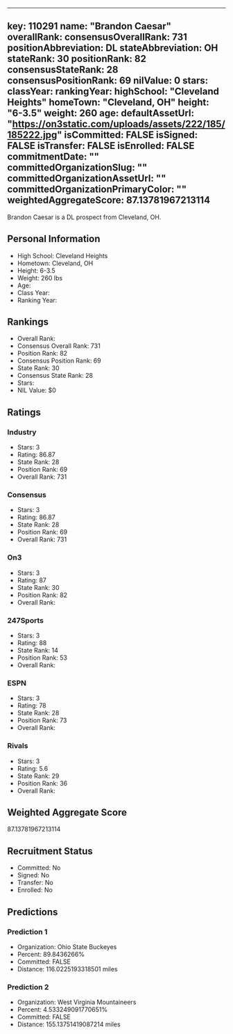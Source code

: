 ---
  key: 110291
  name: "Brandon Caesar"
  overallRank: 
  consensusOverallRank: 731
  positionAbbreviation: DL
  stateAbbreviation: OH
  stateRank: 30
  positionRank: 82
  consensusStateRank: 28
  consensusPositionRank: 69
  nilValue: 0
  stars: 
  classYear: 
  rankingYear: 
  highSchool: "Cleveland Heights"
  homeTown: "Cleveland, OH"
  height: "6-3.5"
  weight: 260
  age: 
  defaultAssetUrl: "https://on3static.com/uploads/assets/222/185/185222.jpg"
  isCommitted: FALSE
  isSigned: FALSE
  isTransfer: FALSE
  isEnrolled: FALSE
  commitmentDate: ""
  committedOrganizationSlug: ""
  committedOrganizationAssetUrl: ""
  committedOrganizationPrimaryColor: ""
  weightedAggregateScore: 87.13781967213114
  ---
  
  Brandon Caesar is a DL prospect from Cleveland, OH.
  
  ## Personal Information
  - High School: Cleveland Heights
  - Hometown: Cleveland, OH
  - Height: 6-3.5
  - Weight: 260 lbs
  - Age: 
  - Class Year: 
  - Ranking Year: 
  
  ## Rankings
  - Overall Rank: 
  - Consensus Overall Rank: 731
  - Position Rank: 82
  - Consensus Position Rank: 69
  - State Rank: 30
  - Consensus State Rank: 28
  - Stars: 
  - NIL Value: $0
  
  ## Ratings
  
  ### Industry
  - Stars: 3
  - Rating: 86.87
  - State Rank: 28
  - Position Rank: 69
  - Overall Rank: 731
  
  ### Consensus
  - Stars: 3
  - Rating: 86.87
  - State Rank: 28
  - Position Rank: 69
  - Overall Rank: 731
  
  ### On3
  - Stars: 3
  - Rating: 87
  - State Rank: 30
  - Position Rank: 82
  - Overall Rank: 
  
  ### 247Sports
  - Stars: 3
  - Rating: 88
  - State Rank: 14
  - Position Rank: 53
  - Overall Rank: 
  
  ### ESPN
  - Stars: 3
  - Rating: 78
  - State Rank: 28
  - Position Rank: 73
  - Overall Rank: 
  
  ### Rivals
  - Stars: 3
  - Rating: 5.6
  - State Rank: 29
  - Position Rank: 36
  - Overall Rank: 
  
  ## Weighted Aggregate Score
  87.13781967213114
  
  ## Recruitment Status
  - Committed: No
  - Signed: No
  - Transfer: No
  - Enrolled: No
  
  
  
  ## Predictions
  
  ### Prediction 1
  - Organization: Ohio State Buckeyes
  - Percent: 89.8436266%
  - Committed: FALSE
  - Distance: 116.0225193318501 miles
  
  ### Prediction 2
  - Organization: West Virginia Mountaineers
  - Percent: 4.533249091770651%
  - Committed: FALSE
  - Distance: 155.13751419087214 miles
  